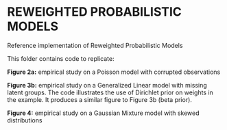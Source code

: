# REWEIGHTED PROBABILISTIC MODELS

Reference implementation of Reweighted Probabilistic Models 


This folder contains code to replicate:

**Figure 2a:** empirical study on a Poisson model with corrupted observations

**Figure 3b:** empirical study on a Generalized Linear model with missing latent groups. The code illustrates the use of Dirichlet prior on weights in the example. It produces a similar figure to Figure 3b (beta prior).

**Figure 4:** empirical study on a Gaussian Mixture model with skewed distributions
